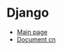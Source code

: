# Django

* [Main page](https://www.djangoproject.com/)
* [Document cn](https://docs.djangoproject.com/zh-hans/3.1/)

